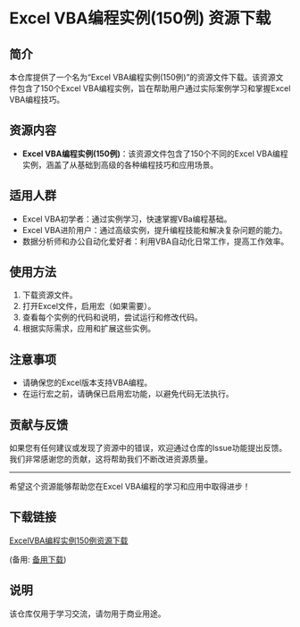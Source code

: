 # Excel VBA编程实例(150例) 资源下载

## 简介

本仓库提供了一个名为“Excel VBA编程实例(150例)”的资源文件下载。该资源文件包含了150个Excel VBA编程实例，旨在帮助用户通过实际案例学习和掌握Excel VBA编程技巧。

## 资源内容

- **Excel VBA编程实例(150例)**：该资源文件包含了150个不同的Excel VBA编程实例，涵盖了从基础到高级的各种编程技巧和应用场景。

## 适用人群

- Excel VBA初学者：通过实例学习，快速掌握VBa编程基础。
- Excel VBA进阶用户：通过高级实例，提升编程技能和解决复杂问题的能力。
- 数据分析师和办公自动化爱好者：利用VBA自动化日常工作，提高工作效率。

## 使用方法

1. 下载资源文件。
2. 打开Excel文件，启用宏（如果需要）。
3. 查看每个实例的代码和说明，尝试运行和修改代码。
4. 根据实际需求，应用和扩展这些实例。

## 注意事项

- 请确保您的Excel版本支持VBA编程。
- 在运行宏之前，请确保已启用宏功能，以避免代码无法执行。

## 贡献与反馈

如果您有任何建议或发现了资源中的错误，欢迎通过仓库的Issue功能提出反馈。我们非常感谢您的贡献，这将帮助我们不断改进资源质量。

---

希望这个资源能够帮助您在Excel VBA编程的学习和应用中取得进步！

## 下载链接
[ExcelVBA编程实例150例资源下载](https://pan.quark.cn/s/04ef06ed821e) 

(备用: [备用下载](https://pan.baidu.com/s/1NM0Ct1nZ9hPmX45-iyrd7Q?pwd=1234))

## 说明

该仓库仅用于学习交流，请勿用于商业用途。
